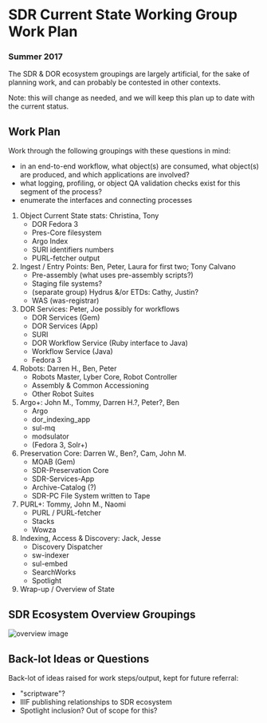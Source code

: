# SDR Current State Working Group Work Plan
### Summer 2017

The SDR & DOR ecosystem groupings are largely artificial, for the sake of planning work, and can probably be contested in other contexts.

Note: this will change as needed, and we will keep this plan up to date with the current status.

## Work Plan

Work through the following groupings with these questions in mind:
- in an end-to-end workflow, what object(s) are consumed, what object(s) are produced, and which applications are involved?
- what logging, profiling, or object QA validation checks exist for this segment of the process?
- enumerate the interfaces and connecting processes

1. Object Current State stats: Christina, Tony
    * DOR Fedora 3
    * Pres-Core filesystem
    * Argo Index
    * SURI identifiers numbers
    * PURL-fetcher output
2. Ingest / Entry Points: Ben, Peter, Laura for first two; Tony Calvano
    * Pre-assembly (what uses pre-assembly scripts?)
    * Staging file systems?
    * (separate group) Hydrus &/or ETDs: Cathy, Justin?
    * WAS (was-registrar)
3. DOR Services: Peter, Joe possibly for workflows
    * DOR Services (Gem)
    * DOR Services (App)
    * SURI
    * DOR Workflow Service (Ruby interface to Java)
    * Workflow Service (Java)
    * Fedora 3
4. Robots: Darren H., Ben, Peter
    * Robots Master, Lyber Core, Robot Controller
    * Assembly & Common Accessioning
    * Other Robot Suites
5. Argo+: John M., Tommy, Darren H.?, Peter?, Ben
    * Argo
    * dor_indexing_app
    * sul-mq
    * modsulator
    * (Fedora 3, Solr+)
6. Preservation Core: Darren W., Ben?, Cam, John M.
    * MOAB (Gem)
    * SDR-Preservation Core
    * SDR-Services-App
    * Archive-Catalog (?)
    * SDR-PC File System written to Tape
7. PURL+: Tommy, John M., Naomi
    * PURL / PURL-fetcher
    * Stacks
    * Wowza
7. Indexing, Access & Discovery: Jack, Jesse
    * Discovery Dispatcher
    * sw-indexer
    * sul-embed
    * SearchWorks
    * Spotlight
8. Wrap-up / Overview of State

## SDR Ecosystem Overview Groupings

![overview image](https://docs.google.com/drawings/d/1qMBtEHv2pnka2kPd5IB9m03nG24Sq4orxyQWbpJdgyI/pub?w=1440&h=1080)

## Back-lot Ideas or Questions

Back-lot of ideas raised for work steps/output, kept for future referral:

- "scriptware"?
- IIIF publishing relationships to SDR ecosystem
- Spotlight inclusion? Out of scope for this?
